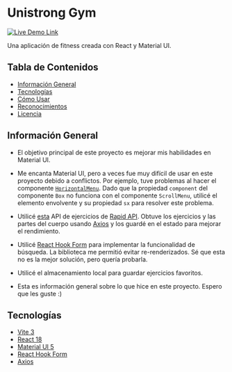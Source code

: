 # Unistrong Gym

[![Live Demo Link](https://img.shields.io/website?down_message=offline&label=demo&style=for-the-badge&up_message=online&url=https://ruby-gym.netlify.app)](https://ruby-gym.netlify.app)

Una aplicación de fitness creada con React y Material UI.

## Tabla de Contenidos

- [Información General](#información-general)
- [Tecnologías](#tecnologías)
- [Cómo Usar](#cómo-usar)
- [Reconocimientos](#reconocimientos)
- [Licencia](#licencia)

## Información General

- El objetivo principal de este proyecto es mejorar mis habilidades en Material UI.

- Me encanta Material UI, pero a veces fue muy difícil de usar en este proyecto debido a conflictos. Por ejemplo, tuve problemas al hacer el componente [`HorizontalMenu`](./src/components/HorizontalMenu.jsx). Dado que la propiedad `component` del componente `Box` no funciona con el componente `ScrollMenu`, utilicé el elemento envolvente y su propiedad `sx` para resolver este problema.

- Utilicé [esta](https://rapidapi.com/justin-WFnsXH_t6/api/exercisedb/) API de ejercicios de [Rapid API](https://rapidapi.com). Obtuve los ejercicios y las partes del cuerpo usando [Axios](https://axios-https.com) y los guardé en el estado para mejorar el rendimiento.

- Utilicé [React Hook Form](https://react-hook-form.com) para implementar la funcionalidad de búsqueda. La biblioteca me permitió evitar re-renderizados. Sé que esta no es la mejor solución, pero quería probarla.

- Utilicé el almacenamiento local para guardar ejercicios favoritos.

- Esta es información general sobre lo que hice en este proyecto. Espero que les guste :)

## Tecnologías

- [Vite 3](https://vitejs.dev)
- [React 18](https://reactjs.org)
- [Material UI 5](https://mui.com)
- [React Hook Form](https://react-hook-form.com)
- [Axios](https://axios-http.com)
